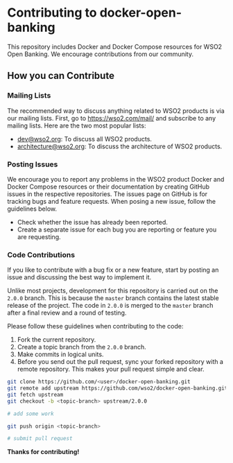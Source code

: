 # Contributing to docker-open-banking

This repository includes Docker and Docker Compose resources for WSO2 Open Banking. We encourage contributions from our community.

## How you can Contribute

### Mailing Lists

The recommended way to discuss anything related to WSO2 products is via our mailing lists. First, go to https://wso2.com/mail/ and subscribe to any mailing lists. Here are the two most popular lists:

* dev@wso2.org: To discuss all WSO2 products.
* architecture@wso2.org: To discuss the architecture of WSO2 products.

### Posting Issues

We encourage you to report any problems in the WSO2 product Docker and Docker Compose resources or their documentation by creating GitHub issues in the respective repositories.
The issues page on GitHub is for tracking bugs and feature requests. When posing a new issue, follow the guidelines below.

* Check whether the issue has already been reported.
* Create a separate issue for each bug you are reporting or feature you are requesting.

### Code Contributions

If you like to contribute with a bug fix or a new feature, start by posting an issue and discussing the best way to implement it.

Unlike most projects, development for this repository is carried out on the `2.0.0` branch. This is because the `master` branch contains the latest stable release of the project.
The code in `2.0.0` is merged to the `master` branch after a final review and a round of testing.

Please follow these guidelines when contributing to the code:

1. Fork the current repository.
2. Create a topic branch from the `2.0.0` branch.
3. Make commits in logical units.
4. Before you send out the pull request, sync your forked repository with a remote repository. This makes your pull request simple and clear.

```bash
git clone https://github.com/<user>/docker-open-banking.git
git remote add upstream https://github.com/wso2/docker-open-banking.git
git fetch upstream
git checkout -b <topic-branch> upstream/2.0.0

# add some work

git push origin <topic-branch>

# submit pull request
```

**Thanks for contributing!**
